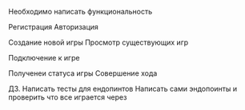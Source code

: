 Необходимо написать функциональность

Регистрация
Авторизация

Создание новой игры
Просмотр существующих игр

Подключение к игре

Полученеи статуса игры
Совершение хода

ДЗ. Написать тесты для ендопинтов
Написать сами эндопоинты и проверить что все играется
 через 

